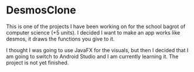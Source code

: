 ﻿# DesmosClone
This is one of the projects I have been working on for the school bagrot of computer science (+5 units).
I decided I want to make an app works like desmos, it draws the functions you give to it.

I thought I was going to use JavaFX for the visuals, but then I decided that I am going to switch to Android Studio and I am currently learning it.
The project is not yet finished.
